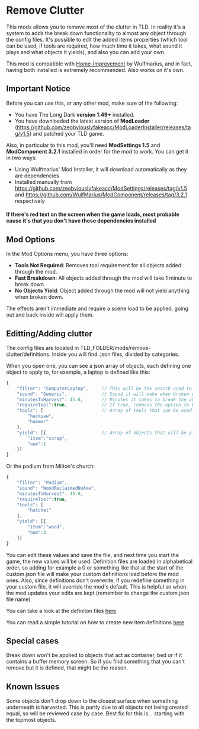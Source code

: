 # Remove Clutter
This mods allows you to remove most of the clutter in TLD. In reality it's a system to adds the break down functionality to almost any object through the config files. It's possible to edit the added items properties (which tool can be used, if tools are required, how much time it takes, what sound it plays and what objects it yields), and also you can add your own.

This mod is compatible with [Home-Improvement](https://github.com/WulfMarius/Home-Improvement) by Wulfmarius, and in fact, having both installed is extremely recommended. Also works on it's own.

## Important Notice
Before you can use this, or any other mod, make sure of the following:
* You have The Long Dark **version 1.49+** installed.
* You have downloaded the latest version of **ModLoader** (https://github.com/zeobviouslyfakeacc/ModLoaderInstaller/releases/tag/v1.5) and patched your TLD game.

Also, in particular to this mod, you'll need **ModSettings 1.5** and **ModComponent 3.2.1** installed in order for the mod to work. You can get it in two ways:
* Using Wulfmarius' Mod Installer, it will download automatically as they are dependencies
* Installed manually from https://github.com/zeobviouslyfakeacc/ModSettings/releases/tag/v1.5 and https://github.com/WulfMarius/ModComponent/releases/tag/3.2.1 respectively

#### If there's red text on the screen when the game loads, most probable cause it's that you don't have these dependencies installed

## Mod Options
In the Mod Options menu, you have three options:
* **Tools Not Required**: Removes tool requirement for all objects added through the mod.
* **Fast Breakdown**: All objects added through the mod will take 1 minute to break down.
* **No Objects Yield**: Object added through the mod will not yield anything when broken down.

The effects aren't immediate and require a scene load to be applied, going out and back inside will apply them.

## Editting/Adding clutter
The config files are located in TLD_FOLDER/mods/remove-clutter/definitions.
Inside you will find .json files, divided by categories.

When you open one, you can see a json array of objects, each defining one object to apply to, for example, a laptop is defined like this:

```javascript
{
	"filter": "ComputerLaptop",		// This will be the search used to find the object in the scene.
	"sound": "Generic",				// Sound it will make when broken down. 
	"minutesToHarvest": 45.0,		// Minutes it takes to break the object down.
	"requireTool":true,				// If true, removes the option to break down by hand.
	"tools": [						// Array of tools that can be used. 
		"hacksaw",
		"hammer"
	],
	"yield": [{						// Array of objects that will be yield. 
		"item":"scrap",
		"num":1
	}]
}
```

Or the podium from Milton's church:
```javascript
{
	"filter": "Podium",
	"sound": "WoodReclaimedNoAxe",
	"minutesToHarvest": 45.0,
	"requireTool":true,
	"tools": [
		"hatchet"
	],
	"yield": [{
		"item":"wood",
		"num":3
	}]
}
```

You can edit these values and save the file, and next time you start the game, the new values will be used.
Definition files are loaded in alphabetical order, so adding for example a 0 or something like that at the start of the custom.json file will make your custom definitions load before the mod ones. Also, since definitions don't overwrite, if you redefine something in your custom file, it will override the mod's default. This is helpful so when the mod updates your edits are kept (remember to change the custom.json file name)

You can take a look at the definiton files [here](./src/remove-clutter/definitions)

You can read a simple tutorial on how to create new item definitions [here](./Tutorial.md)

## Special cases
Break down won't be applied to objects that act as container, bed or if it contains a buffer memory screen. So if you find something that you can't remove but it is defined, that might be the reason.

## Known Issues
Some objects don't drop down to the closest surface when something underneath is harvested. This is partly due to all objects not being created equal, so will be reviewed case by case. Best fix for this is... starting with the topmost objects.